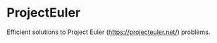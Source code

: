 ProjectEuler
============

Efficient solutions to Project Euler (https://projecteuler.net/) problems.
